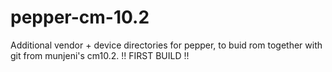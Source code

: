 pepper-cm-10.2
==============

Additional vendor + device directories for pepper,
to buid rom together with git from munjeni's cm10.2.
!! FIRST BUILD !!

